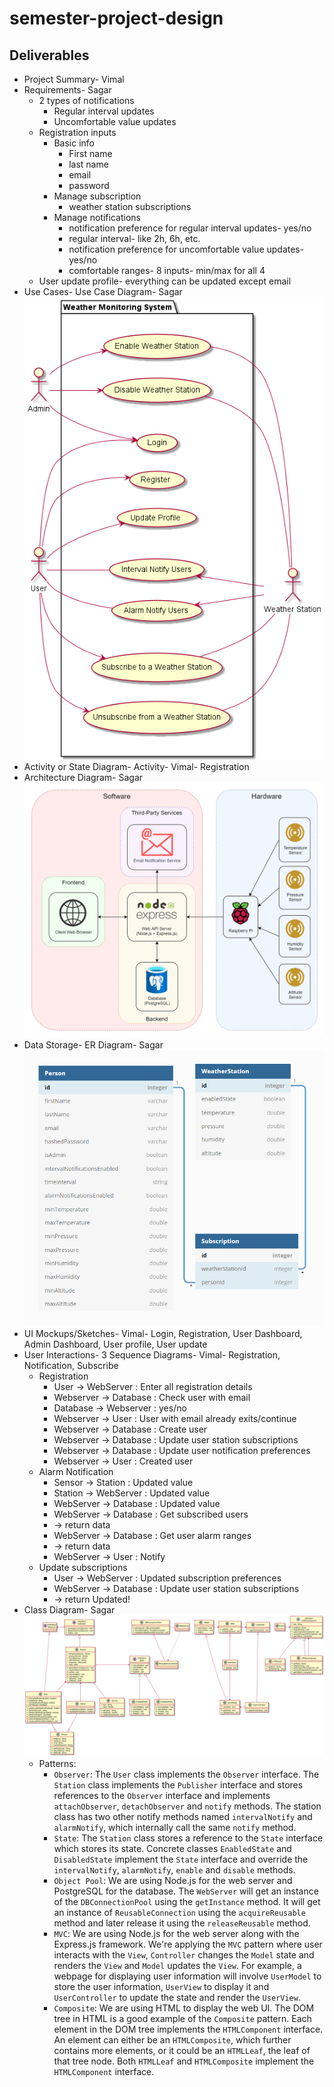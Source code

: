 # semester-project-design

## Deliverables
* Project Summary- Vimal
* Requirements- Sagar
  * 2 types of notifications
    * Regular interval updates
    * Uncomfortable value updates
  * Registration inputs
    * Basic info
      * First name
      * last name
      * email
      * password
    * Manage subscription
      * weather station subscriptions
    * Manage notifications
      * notification preference for regular interval updates- yes/no
      * regular interval- like 2h, 6h, etc.
      * notification preference for uncomfortable value updates- yes/no
      * comfortable ranges- 8 inputs- min/max for all 4
  * User update profile- everything can be updated except email
* Use Cases- Use Case Diagram- Sagar  
  ![Use Case Diagram](https://github.com/ooad-sv/semester-project-design/blob/main/diagrams/use-case/diagram.png)
* Activity or State Diagram- Activity- Vimal- Registration
* Architecture Diagram- Sagar
  ![Architecture Diagram](https://github.com/ooad-sv/semester-project-design/blob/main/diagrams/architecture/diagram.png)
* Data Storage- ER Diagram- Sagar  
  ![ER Diagram](https://github.com/ooad-sv/semester-project-design/blob/main/diagrams/er/diagram.png)
* UI Mockups/Sketches- Vimal- Login, Registration, User Dashboard, Admin Dashboard, User profile, User update
* User Interactions- 3 Sequence Diagrams- Vimal- Registration, Notification, Subscribe
  * Registration
    * User -> WebServer : Enter all registration details
    * Webserver -> Database : Check user with email
    * Database -> Webserver : yes/no
    * Webserver -> User : User with email already exits/continue
    * Webserver -> Database : Create user
    * Webserver -> Database : Update user station subscriptions
    * Webserver -> Database : Update user notification preferences
    * Webserver -> User : Created user
  * Alarm Notification
    * Sensor -> Station : Updated value
    * Station -> WebServer : Updated value
    * WebServer -> Database : Updated value
    * WebServer -> Database : Get subscribed users
    * -> return data
    * WebServer -> Database : Get user alarm ranges
    * -> return data
    * WebServer -> User : Notify
  * Update subscriptions
    * User -> WebServer : Updated subscription preferences
    * WebServer -> Database : Update user station subscriptions
    * -> return Updated!
* Class Diagram- Sagar  
  ![Class Diagram](https://github.com/ooad-sv/semester-project-design/blob/main/diagrams/class/diagram.png)
  * Patterns:
    * `Observer`: The `User` class implements the `Observer` interface. The `Station` class implements the `Publisher` interface and stores references to the `Observer` interface and implements `attachObserver`, `detachObserver` and `notify` methods. The station class has two other notify methods named `intervalNotify` and `alarmNotify`, which internally call the same `notify` method.
    * `State`: The `Station` class stores a reference to the `State` interface which stores its state. Concrete classes `EnabledState` and `DisabledState` implement the `State` interface and override the `intervalNotify`, `alarmNotify`, `enable` and `disable` methods.
    * `Object Pool`: We are using Node.js for the web server and PostgreSQL for the database. The `WebServer` will get an instance of the `DBConnectionPool` using the `getInstance` method. It will get an instance of `ReusableConnection` using the `acquireReusable` method and later release it using the `releaseReusable` method.
    * `MVC`: We are using Node.js for the web server along with the Express.js framework. We're applying the `MVC` pattern where user interacts with the `View`, `Controller` changes the `Model` state and renders the `View` and `Model` updates the `View`. For example, a webpage for displaying user information will involve `UserModel` to store the user information, `UserView` to display it and `UserController` to update the state and render the `UserView`.
    * `Composite`: We are using HTML to display the web UI. The DOM tree in HTML is a good example of the `Composite` pattern. Each element in the DOM tree implements the `HTMLComponent` interface. An element can either be an `HTMLComposite`, which further contains more elements, or it could be an `HTMLLeaf`, the leaf of that tree node. Both `HTMLLeaf` and `HTMLComposite` implement the `HTMLComponent` interface.